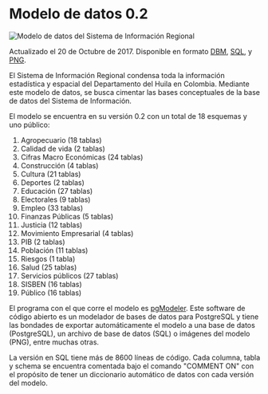 # Modelo de datos 0.2

![Modelo de datos del Sistema de Información Regional](/img/SIR_HUILA.png)

Actualizado el 20 de Octubre de 2017. Disponible en formato [DBM](/E-R_SIR.dbm), [SQL](/SIR_HUILA.sql), y [PNG](/img/SIR_HUILA.png).

El Sistema de Información Regional condensa toda la información estadística y espacial del Departamento del Huila en Colombia. Mediante este modelo de datos, se busca cimentar las bases conceptuales de la base de datos del Sistema de Información. 

El modelo se encuentra en su versión 0.2 con un total de 18 esquemas y uno público:

1. Agropecuario (18 tablas)
2. Calidad de vida (2 tablas)
3. Cifras Macro Económicas (24 tablas)
4. Construcción (4 tablas)
5. Cultura (21 tablas)
6. Deportes (2 tablas)
7. Educación (27 tablas)
8. Electorales (9 tablas)
9. Empleo (33 tablas)
10. Finanzas Públicas (5 tablas)
11. Justicia (12 tablas)
12. Movimiento Empresarial (4 tablas)
13. PIB (2 tablas)
14. Población (11 tablas)
15. Riesgos (1 tabla)
16. Salud (25 tablas)
17. Servicios públicos (27 tablas)
18. SISBEN (16 tablas)
19. Público (16 tablas)

El programa con el que corre el modelo es [pgModeler](https://pgmodeler.com.br/). Este software de código abierto es un modelador de bases de datos para PostgreSQL y tiene las bondades de exportar automáticamente el modelo a una base de datos (PostgreSQL), un archivo de base de datos (SQL) o imágenes del modelo (PNG), entre muchas otras. 

La versión en SQL tiene más de 8600 líneas de código. Cada columna, tabla y schema se encuentra comentada bajo el comando "COMMENT ON" con el propósito de tener un diccionario automático de datos con cada versión del modelo.